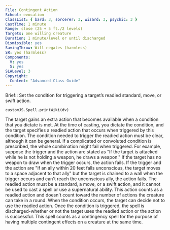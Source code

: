 ```yaml
---
File: Contingent Action
School: evocation
ClassList: { bard: 3, sorcerer: 3, wizard: 3, psychic: 3 }
CastTime: 1 minute
Range: close (25 + 5 ft./2 levels)
Targets: one willing creature
Duration: 1 minute/level or until discharged
Dismissible: yes
SavingThrow: Will negates (harmless)
SR: yes (harmless)
Components:
  V: yes
  S: yes
SLALevel: 3
Copyright:
  Content: "Advanced Class Guide"
---
```

Brief:: Set the condition for triggering a target’s readied standard, move, or swift action.

```dataviewjs
customJS.Spell.printWiki(dv)
```

The target gains an extra action that becomes available when a condition that you dictate is met. At the time of casting, you dictate the condition, and the target specifies a readied action that occurs when triggered by this condition.  The condition needed to trigger the readied action must be clear, although it can be general. If a complicated or convoluted condition is prescribed, the whole combination might fail when triggered. For example, suppose the trigger and the action are stated as "If the target is attacked while he is not holding a weapon, he draws a weapon." If the target has no weapon to draw when the trigger occurs, the action fails. If the trigger and the action are "If an ally within 20 feet falls unconscious, the target moves to a space adjacent to that ally" but the target is chained to a wall when the trigger occurs and can't reach the unconscious ally, the action fails.  The readied action must be a standard, a move, or a swift action, and it cannot be used to cast a spell or use a supernatural ability. This action counts as a readied action and doesn't count toward the number of actions the creature can take in a round. When the condition occurs, the target can decide not to use the readied action. Once the condition is triggered, the spell is discharged-whether or not the target uses the readied action or the action is successful.  This spell counts as a contingency spell for the purpose of having multiple contingent effects on a creature at the same time.
